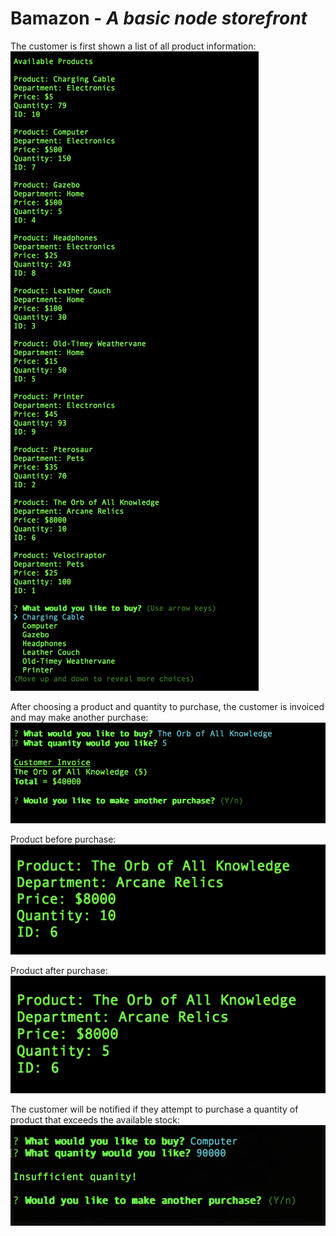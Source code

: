 # Bamazon - _A basic node storefront_

The customer is first shown a list of all product information:
![Initial View](images/initialview.png)

After choosing a product and quantity to purchase, the customer is invoiced and may make another purchase:
![Customer Interaction](images/customerinteraction.png)

Product before purchase:  
![Product Before Purchase](images/productbeforepurchase.png)

Product after purchase:  
![Product after Purchase](images/productafterpurchase.png)

The customer will be notified if they attempt to purchase a quantity of product that exceeds the available stock:
![Failure](images/failure.png)
